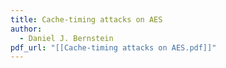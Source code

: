 ```yaml
---
title: Cache-timing attacks on AES
author:
  - Daniel J. Bernstein
pdf_url: "[[Cache-timing attacks on AES.pdf]]"
---
```

